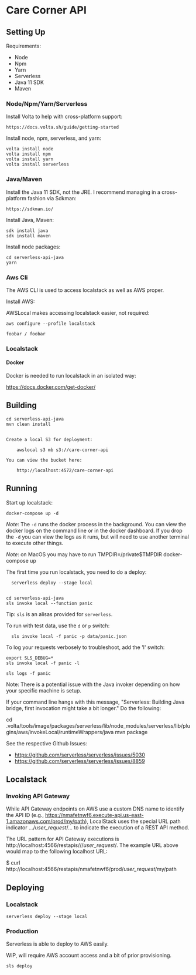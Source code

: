 # Care Corner API

## Setting Up

 Requirements:
  - Node
  - Npm
  - Yarn
  - Serverless
  - Java 11 SDK
  - Maven

### Node/Npm/Yarn/Serverless

Install Volta to help with cross-platform support:

    https://docs.volta.sh/guide/getting-started

Install node, npm, serverless, and yarn:

    volta install node
    volta install npm
    volta install yarn
    volta install serverless

### Java/Maven

Install the Java 11 SDK, not the JRE.
I recommend managing in a cross-platform fashion via Sdkman:

    https://sdkman.io/

Install Java, Maven:

    sdk install java
    sdk install maven


Install node packages:

    cd serverless-api-java
    yarn


### Aws Cli

The AWS CLI is used to access localstack as well as AWS proper.


Install AWS:

AWSLocal makes accessing localstack easier, not required:


    aws configure --profile localstack

    foobar / foobar

### Localstack


#### Docker

Docker is needed to run localstack in an isolated way:

  https://docs.docker.com/get-docker/

## Building

    cd serverless-api-java
    mvn clean install


    Create a local S3 for deployment:

        awslocal s3 mb s3://care-corner-api

    You can view the bucket here:

        http://localhost:4572/care-corner-api

## Running

  Start up localstack:

    docker-compose up -d

  _Note_: The `-d` runs the docker process in the background. You can view the docker
  logs on the command line or in the docker dashboard. If you drop the `-d` you
  can view the logs as it runs, but will need to use another terminal to execute
  other things.

  _Note_: on MacOS you may have to run TMPDIR=/private$TMPDIR docker-compose up

  The first time you run localstack, you need to do a deploy:

      serverless deploy --stage local


    cd serverless-api-java
    sls invoke local --function panic

 Tip: `sls` is an alisas provided for `serverless`.

 To run with test data, use the `d` or `p` switch:

      sls invoke local -f panic -p data/panic.json

To log your requests verbosely to troubleshoot, add the 'l' switch:

    export SLS_DEBUG=*
    sls invoke local -f panic -l

    sls logs -f panic

Note: There is a potential issue with the Java invoker depending on how
your specific machine is setup.

If your command line hangs with this message,
"Serverless: Building Java bridge, first invocation might take a bit longer."
Do the following:

  cd .volta/tools/image/packages/serverless/lib/node_modules/serverless/lib/plugins/aws/invokeLocal/runtimeWrappers/java
  mvn package

See the respective Github Issues:

  - https://github.com/serverless/serverless/issues/5030
  - https://github.com/serverless/serverless/issues/8859

## Localstack

### Invoking API Gateway

While API Gateway endpoints on AWS use a custom DNS name to identify the API ID
(e.g., https://nmafetnwf6.execute-api.us-east-1.amazonaws.com/prod/my/path),
LocalStack uses the special URL path indicator .../_user_request_/... to indicate
the execution of a REST API method.

The URL pattern for API Gateway executions is
http://localhost:4566/restapis/<apiId>/<stage>/_user_request_/<methodPath>.
The example URL above would map to the following localhost URL:

$ curl http://localhost:4566/restapis/nmafetnwf6/prod/_user_request_/my/path

## Deploying

### Localstack

    serverless deploy --stage local


### Production

Serverless is able to deploy to AWS easily.

WIP, will require AWS account access and a bit of prior provisioning.

    sls deploy

